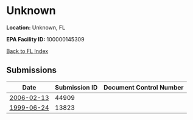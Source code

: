# Unknown

**Location:** Unknown, FL

**EPA Facility ID:** 100000145309

[Back to FL Index](../../index.md)

## Submissions

| Date | Submission ID | Document Control Number |
|------|--------------|-------------------------|
| [2006-02-13](submissions/44909.md) | 44909 |  |
| [1999-06-24](submissions/13823.md) | 13823 |  |
